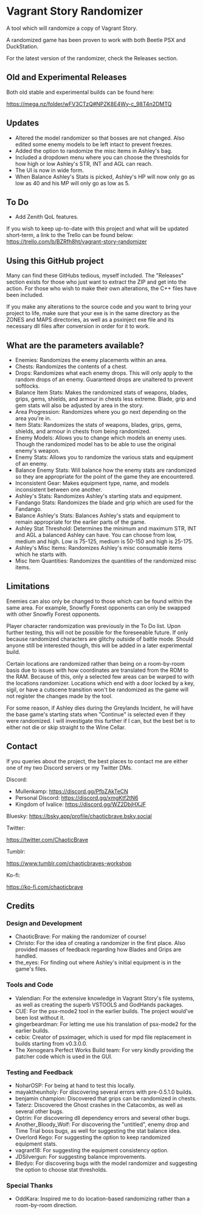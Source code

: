 # Vagrant Story Randomizer
A tool which will randomize a copy of Vagrant Story. 

A randomized game has been proven to work with both Beetle PSX and DuckStation. 

For the latest version of the randomizer, check the Releases section.

## Old and Experimental Releases
Both old stable and experimental builds can be found here:

https://mega.nz/folder/wFV3CTzQ#NPZK8E4Wy-c_98T4n2DMTQ

## Updates
* Altered the model randomizer so that bosses are not changed. Also edited some enemy models to be left intact to prevent freezes.
* Added the option to randomize the misc items in Ashley's bag.
* Included a dropdown menu where you can choose the thresholds for how high or low Ashley's STR, INT and AGL can reach.
* The UI is now in wide form.
* When Balance Ashley's Stats is picked, Ashley's HP will now only go as low as 40 and his MP will only go as low as 5.

## To Do
* Add Zenith QoL features.

If you wish to keep up-to-date with this project and what will be updated short-term, a link to the Trello can be found below:
https://trello.com/b/BZRfh8ht/vagrant-story-randomizer
## Using this GitHub project
Many can find these GitHubs tedious, myself included. The "Releases" section exists for those who just want to extract the ZIP and get into the action. For those who wish to make their own alterations, the C++ files have been included.

If you make any alterations to the source code and you want to bring your project to life, make sure that your exe is in the same directory as the ZONES and MAPS directories, as well as a psxinject exe file and its necessary dll files after conversion in order for it to work. 
## What are the parameters available?
* Enemies: Randomizes the enemy placements within an area.
* Chests: Randomizes the contents of a chest.
* Drops: Randomizes what each enemy drops. This will only apply to the random drops of an enemy. Guaranteed drops are unaltered to prevent softlocks.
* Balance Item Stats: Makes the randomized stats of weapons, blades, grips, gems, shields, and armour in chests less extreme. Blade, grip and gem stats will also be adjusted by area in the story.
* Area Progression: Randomizes where you go next depending on the area you're in.
* Item Stats: Randomizes the stats of weapons, blades, grips, gems, shields, and armour in chests from being randomized.
* Enemy Models: Allows you to change which models an enemy uses. Though the randomized model has to be able to use the original enemy's weapon.
* Enemy Stats: Allows you to randomize the various stats and equipment of an enemy.
* Balance Enemy Stats: Will balance how the enemy stats are randomized so they are appropriate for the point of the game they are encountered.
* Inconsistent Gear: Makes equipment type, name, and models inconsistent between one another.
* Ashley's Stats: Randomizes Ashley's starting stats and equipment.
* Fandango Stats: Randomizes the blade and grip which are used for the Fandango.
* Balance Ashley's Stats: Balances Ashley's stats and equipment to remain appropriate for the earlier parts of the game. 
* Ashley Stat Threshold: Determines the minimum and maximum STR, INT and AGL a balanced Ashley can have. You can choose from low, medium and high. Low is 75-125, medium is 50-150 and high is 25-175.
* Ashley's Misc Items: Randomizes Ashley's misc consumable items which he starts with.
* Misc Item Quantities: Randomizes the quantities of the randomized misc items.

## Limitations
Enemies can also only be changed to those which can be found within the same area. For example, Snowfly Forest opponents can only be swapped with other Snowfly Forest opponents.

Player character randomization was previously in the To Do list. Upon further testing, this will not be possible for the foreseeable future. If only because randomized characters are glitchy outside of battle mode. Should anyone still be interested though, this will be added in a later experimental build.

Certain locations are randomized rather than being on a room-by-room basis due to issues with how coordinates are translated from the ROM to the RAM. Because of this, only a selected few areas can be warped to with the locations randomizer. Locations which end with a door locked by a key, sigil, or have a cutscene transition won't be randomized as the game will not register the changes made by the tool. 

For some reason, if Ashley dies during the Greylands Incident, he will have the base game's starting stats when "Continue" is selected even if they were randomized. I will investigate this further if I can, but the best bet is to either not die or skip straight to the Wine Cellar.

## Contact
If you queries about the project, the best places to contact me are either one of my two Discord servers or my Twitter DMs.

Discord:

* Mullenkamp: https://discord.gg/PfbZAkTeCN
* Personal Discord: https://discord.gg/xmgKtf2tN6
* Kingdom of Ivalice: https://discord.gg/WZ2DbjHXJF

Bluesky:
https://bsky.app/profile/chaoticbrave.bsky.social

Twitter:

https://twitter.com/ChaoticBrave

Tumblr:

https://www.tumblr.com/chaoticbraves-workshop

Ko-fi:

https://ko-fi.com/chaoticbrave

## Credits
### Design and Development
* ChaoticBrave: For making the randomizer of course!
* Christo: For the idea of creating a randomizer in the first place. Also provided masses of feedback regarding how Blades and Grips are handled.
* the_eyes: For finding out where Ashley's initial equipment is in the game's files.
### Tools and Code
* Valendian: For the extensive knowledge in Vagrant Story's file systems, as well as creating the superb VSTOOLS and GodHands packages.
* CUE: For the psx-mode2 tool in the earlier builds. The project would've been lost without it.
* gingerbeardman: For letting me use his translation of psx-mode2 for the earlier builds.
* cebix: Creator of psximager, which is used for mpd file replacement in builds starting from v0.3.0.0.
* The Xenogears Perfect Works Build team: For very kindly providing the patcher code which is used in the GUI.
### Testing and Feedback
* NoharOSP: For being at hand to test this locally.
* mayaktheunholy: For discovering several errors with pre-0.5.1.0 builds.
* benjamin champion: Discovered that grips can be randomized in chests.
* Taterz: Discovered the Ghost crashes in the Catacombs, as well as several other bugs.
* Optrin: For discovering dll dependency errors and several other bugs.
* Another_Bloody_Wolf: For discovering the "untitled", enemy drop and Time Trial boss bugs, as well for suggesting the stat balance idea.
* Overlord Kego: For suggesting the option to keep randomized equipment stats.
* vagrant18: For suggesting the equipment consistency option.
* JDSilvergun: For suggesting balance improvements.
* Bledyo: For discovering bugs with the model randomizer and suggesting the option to choose stat thresholds.
### Special Thanks
* OddKara: Inspired me to do location-based randomizing rather than a room-by-room direction.
